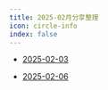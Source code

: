 ```yaml
---
title: 2025-02月分享整理
icon: circle-info
index: false
---
```




- [2025-02-03](2025-02-03.md)

- [2025-02-06](2025-02-06.md)
